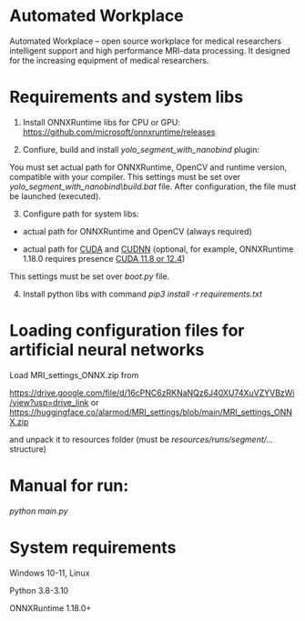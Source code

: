 # Automated Workplace
Automated Workplace – open source workplace for medical researchers intelligent support and high performance MRI-data processing. It designed for the increasing equipment of medical researchers.

# Requirements and system libs
1. Install ONNXRuntime libs for CPU or GPU: 
https://github.com/microsoft/onnxruntime/releases

2. Confiure, build and install _yolo_segment_with_nanobind_ plugin:

You must set actual path for ONNXRuntime, OpenCV and runtime version, compatible with your compiler. This settings must be set over _yolo_segment_with_nanobind\build.bat_ file. After configuration, the file must be launched (executed).

3. Configure path for system libs:

- actual path for ONNXRuntime and OpenCV (always required)

- actual path for [CUDA](https://developer.nvidia.com/cuda-toolkit) and [CUDNN](https://developer.nvidia.com/cudnn) (optional, for example, ONNXRuntime 1.18.0 requires presence [CUDA 11.8 or 12.4](https://onnxruntime.ai/docs/execution-providers/CUDA-ExecutionProvider.html))

This settings must be set over _boot.py_ file.

4. Install python libs with command _pip3 install -r requirements.txt_

# Loading configuration files for artificial neural networks
Load MRI_settings_ONNX.zip from

https://drive.google.com/file/d/16cPNC6zRKNaNQz6J40XU74XuVZYVBzWi/view?usp=drive_link
or
https://huggingface.co/alarmod/MRI_settings/blob/main/MRI_settings_ONNX.zip

and unpack it to resources folder (must be _resources/runs/segment/..._ structure)

# Manual for run: 
_python main.py_

# System requirements
Windows 10-11, Linux

Python 3.8-3.10

ONNXRuntime 1.18.0+
